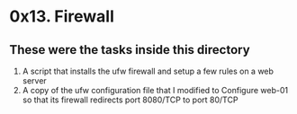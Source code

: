 # 0x13. Firewall
## These were the tasks inside this directory

1. A script that installs the ufw firewall and setup a few rules on a web server
2. A copy of the ufw configuration file that I modified to Configure web-01 so that its firewall redirects port 8080/TCP to port 80/TCP